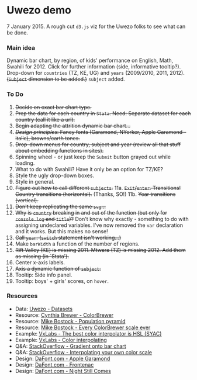 Uwezo demo
=======

7 January 2015. A rough cut `d3.js` viz for the Uwezo folks to see what can be done.

### Main idea

Dynamic bar chart, by region, of kids' performance on English, Math, Swahili for 2012. Click for further information (side, informative tooltip?). Drop-down for `countries` (TZ, KE, UG) and `years` (2009/2010, 2011, 2012). ~~(`Subject` dimension to be added.)~~ `subject` added.


### To Do

1. ~~Decide on exact bar chart type.~~ 
2. ~~Prep the data for each country in `Stata`. Need: Separate dataset for each country (call it like a url).~~ 
3. ~~Begin adapting the attrition dynamic bar chart...~~
4. ~~_Design principles_: Fancy fonts (Garamond, NYorker, Apple Garamond - italic), browns/earth tones.~~
5. ~~Drop-down menus for country, subject and year (review all that stuff about embedding functions in sites).~~
6. Spinning wheel - or just keep the `Submit` button grayed out while loading.
7. What to do with Swahili? Have it only be an option for TZ/KE?
8. Style the ugly drop-down boxes.
9. Style in general. 
10. ~~Figure out how to call different `subjects`.~~ 
11a. ~~`Exit`/`enter`. Transitions! Country transitions (horizontal).~~ (Thanks, SO!)
11b. ~~Year transitions (vertical).~~
12. ~~Don't keep replicating the same `svg`...~~
13. ~~Why is `country` breaking in and out of the function (but only for `console.log` and `title`)?~~ Don't know why exactly - something to do with assigning undeclared variables. I've now removed the `var` declaration and it works. But this makes no sense!
14. ~~Call `year`. (`switch` statement isn't working...)~~
15. Make `barWidth` a function of the number of regions. 
16. ~~Rift Valley (KE) is missing 2011. Mtwara (TZ) is missing 2012. Add them as missing (in `Stata').~~
17. Center x-axis labels.
18. ~~Axis a dynamic function of `subject`.~~
19. Tooltip: Side info panel.
20. Tooltip: boys' + girls' scores, on `hover`. 
  


### Resources

* Data: [Uwezo - Datasets](http://www.uwezo.net/publications/datasets/?y=2012)
* Resource: [Cynthia Brewer - ColorBrewer](https://github.com/mbostock/d3/tree/master/lib/colorbrewer)
* Resource: [Mike Bostock - Population pyramid](http://bl.ocks.org/mbostock/4062085)
* Resource: [Mike Bostock - Every ColorBrewer scale ever](http://bl.ocks.org/mbostock/5577023)
* Example: [VxLabs - The best color interpolator is HSL (SYAC)](http://vxlabs.com/2013/10/04/d3-interpolators-vs-colorbrewer-single-hue-sequential-scales/)
* Example: [VxLabs - Color interpolating](https://gist.github.com/cpbotha/6831663)
* Q&A: [StackOverflow - Gradient onto bar chart](https://stackoverflow.com/questions/22138897/d3-js-getting-gradients-on-a-bar-chart)
* Q&A: [StackOverflow - Interpolating your own color scale](https://stackoverflow.com/questions/12217121/continuous-color-scale-from-discrete-domain-of-strings)
* Design: [DaFont.com - Apple Garamond](http://www.dafont.com/apple-garamond.font)
* Design: [DaFont.com - Frontenac](http://www.dafont.com/frontenac.font)
* Design: [DaFont.com - Night Still Comes](http://www.dafont.com/night-still-comes.font)



